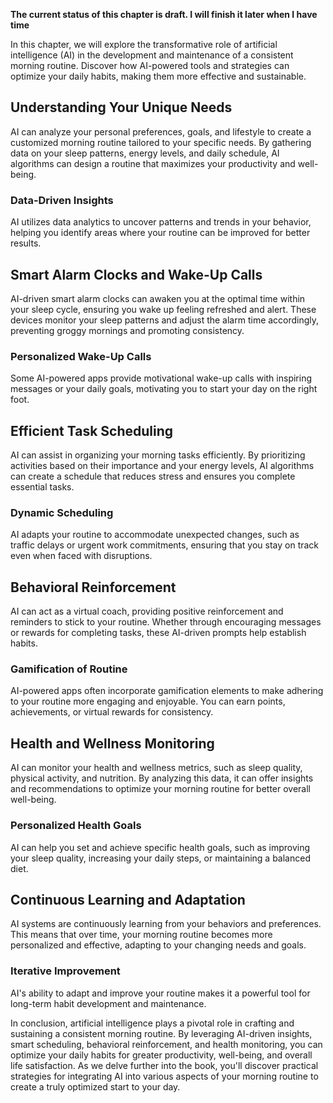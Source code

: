 **The current status of this chapter is draft. I will finish it later when I have time**

In this chapter, we will explore the transformative role of artificial intelligence (AI) in the development and maintenance of a consistent morning routine. Discover how AI-powered tools and strategies can optimize your daily habits, making them more effective and sustainable.

**Understanding Your Unique Needs**
-----------------------------------

AI can analyze your personal preferences, goals, and lifestyle to create a customized morning routine tailored to your specific needs. By gathering data on your sleep patterns, energy levels, and daily schedule, AI algorithms can design a routine that maximizes your productivity and well-being.

### **Data-Driven Insights**

AI utilizes data analytics to uncover patterns and trends in your behavior, helping you identify areas where your routine can be improved for better results.

**Smart Alarm Clocks and Wake-Up Calls**
----------------------------------------

AI-driven smart alarm clocks can awaken you at the optimal time within your sleep cycle, ensuring you wake up feeling refreshed and alert. These devices monitor your sleep patterns and adjust the alarm time accordingly, preventing groggy mornings and promoting consistency.

### **Personalized Wake-Up Calls**

Some AI-powered apps provide motivational wake-up calls with inspiring messages or your daily goals, motivating you to start your day on the right foot.

**Efficient Task Scheduling**
-----------------------------

AI can assist in organizing your morning tasks efficiently. By prioritizing activities based on their importance and your energy levels, AI algorithms can create a schedule that reduces stress and ensures you complete essential tasks.

### **Dynamic Scheduling**

AI adapts your routine to accommodate unexpected changes, such as traffic delays or urgent work commitments, ensuring that you stay on track even when faced with disruptions.

**Behavioral Reinforcement**
----------------------------

AI can act as a virtual coach, providing positive reinforcement and reminders to stick to your routine. Whether through encouraging messages or rewards for completing tasks, these AI-driven prompts help establish habits.

### **Gamification of Routine**

AI-powered apps often incorporate gamification elements to make adhering to your routine more engaging and enjoyable. You can earn points, achievements, or virtual rewards for consistency.

**Health and Wellness Monitoring**
----------------------------------

AI can monitor your health and wellness metrics, such as sleep quality, physical activity, and nutrition. By analyzing this data, it can offer insights and recommendations to optimize your morning routine for better overall well-being.

### **Personalized Health Goals**

AI can help you set and achieve specific health goals, such as improving your sleep quality, increasing your daily steps, or maintaining a balanced diet.

**Continuous Learning and Adaptation**
--------------------------------------

AI systems are continuously learning from your behaviors and preferences. This means that over time, your morning routine becomes more personalized and effective, adapting to your changing needs and goals.

### **Iterative Improvement**

AI's ability to adapt and improve your routine makes it a powerful tool for long-term habit development and maintenance.

In conclusion, artificial intelligence plays a pivotal role in crafting and sustaining a consistent morning routine. By leveraging AI-driven insights, smart scheduling, behavioral reinforcement, and health monitoring, you can optimize your daily habits for greater productivity, well-being, and overall life satisfaction. As we delve further into the book, you'll discover practical strategies for integrating AI into various aspects of your morning routine to create a truly optimized start to your day.
